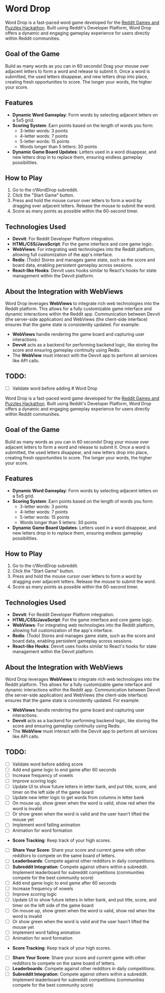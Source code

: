 # Word Drop

Word Drop is a fast-paced word game developed for the [Reddit Games and Puzzles Hackathon](https://redditgamesandpuzzles.devpost.com/). Built using Reddit's Developer Platform, Word Drop offers a dynamic and engaging gameplay experience for users directly within Reddit communities.

## Goal of the Game

Build as many words as you can in 60 seconds! Drag your mouse over adjacent letters to form a word and release to submit it. Once a word is submitted, the used letters disappear, and new letters drop into place, creating fresh opportunities to score. The longer your words, the higher your score.

## Features

- **Dynamic Word Gameplay**: Form words by selecting adjacent letters on a 5x5 grid.
- **Scoring System**: Earn points based on the length of words you form:
  - 3-letter words: 3 points
  - 4-letter words: 7 points
  - 5-letter words: 15 points
  - Words longer than 5 letters: 30 points
- **Dynamic Game Board Updates**: Letters used in a word disappear, and new letters drop in to replace them, ensuring endless gameplay possibilities.


## How to Play
1. Go to the r/WordDrop subreddit.
2. Click the "Start Game" button.
3. Press and hold the mouse cursor over letters to form a word by dragging over adjacent letters. Release the mouse to submit the word.
4. Score as many points as possible within the 60-second timer.

## Technologies Used

- **Devvit**: For Reddit Developer Platform integration.
- **HTML/CSS/JavaScript**: For the game interface and core game logic.
- **WebViews**: For integrating web technologies into the Reddit platform, allowing full customization of the app's interface.
- **Redis**: (Todo) Stores and manages game state, such as the score and board data, enabling persistent gameplay across sessions.
- **React-like Hooks**: Devvit uses hooks similar to React's hooks for state management within the Devvit platform.

## About the Integration with WebViews

Word Drop leverages **WebViews** to integrate rich web technologies into the Reddit platform. This allows for a fully customizable game interface and dynamic interactions within the Reddit app. Communication between Devvit (the server-side application) and WebViews (the client-side interface) ensures that the game state is consistently updated. For example:
- **WebViews** handle rendering the game board and capturing user interactions.
- **Devvit** acts as a backend for performing backend logic, like storing the score and ensuring gameplay continuity using Redis.
- The **WebView** must interact with the Devvit app to perform all services like API calls.


## TODO:

- [ ] Validate word before adding # Word Drop

Word Drop is a fast-paced word game developed for the [Reddit Games and Puzzles Hackathon](https://redditgamesandpuzzles.devpost.com/). Built using Reddit's Developer Platform, Word Drop offers a dynamic and engaging gameplay experience for users directly within Reddit communities.

## Goal of the Game

Build as many words as you can in 60 seconds! Drag your mouse over adjacent letters to form a word and release to submit it. Once a word is submitted, the used letters disappear, and new letters drop into place, creating fresh opportunities to score. The longer your words, the higher your score.

## Features

- **Dynamic Word Gameplay**: Form words by selecting adjacent letters on a 5x5 grid.
- **Scoring System**: Earn points based on the length of words you form:
  - 3-letter words: 3 points
  - 4-letter words: 7 points
  - 5-letter words: 15 points
  - Words longer than 5 letters: 30 points
- **Dynamic Game Board Updates**: Letters used in a word disappear, and new letters drop in to replace them, ensuring endless gameplay possibilities.


## How to Play
1. Go to the r/WordDrop subreddit.
2. Click the "Start Game" button.
3. Press and hold the mouse cursor over letters to form a word by dragging over adjacent letters. Release the mouse to submit the word.
4. Score as many points as possible within the 60-second timer.

## Technologies Used

- **Devvit**: For Reddit Developer Platform integration.
- **HTML/CSS/JavaScript**: For the game interface and core game logic.
- **WebViews**: For integrating web technologies into the Reddit platform, allowing full customization of the app's interface.
- **Redis**: (Todo) Stores and manages game state, such as the score and board data, enabling persistent gameplay across sessions.
- **React-like Hooks**: Devvit uses hooks similar to React's hooks for state management within the Devvit platform.

## About the Integration with WebViews

Word Drop leverages **WebViews** to integrate rich web technologies into the Reddit platform. This allows for a fully customizable game interface and dynamic interactions within the Reddit app. Communication between Devvit (the server-side application) and WebViews (the client-side interface) ensures that the game state is consistently updated. For example:
- **WebViews** handle rendering the game board and capturing user interactions.
- **Devvit** acts as a backend for performing backend logic, like storing the score and ensuring gameplay continuity using Redis.
- The **WebView** must interact with the Devvit app to perform all services like API calls.


## TODO:

- [ ] Validate word before adding score
- [ ] Add end game logic to end game after 60 seconds
- [ ] Increase frequency of vowels
- [ ] Improve scoring logic
- [ ] Update UI to show future letters in letter bank, and put title, score, and timer on the left side of the game board
- [ ] Update new letter logic to get words from columns in letter bank
- [ ] On mouse up, show green when the word is valid, show red when the word is invalid
- [ ] Or show green when the word is valid and the user hasn’t lifted the mouse yet
- [ ] Implement word falling animation
- [ ] Animation for word formation
- **Score Tracking**: Keep track of your high scores.
- [ ] **Share Your Score**: Share your score and current game with other redditors to compete on the same board of letters.
- [ ] **Leaderboards**: Compete against other redditors in daily competitions.
- [ ] **Subreddit Integration**: Compete against others within a subreddit. Implement leaderboard for subreddit competitions (communities compete for the best community score)
- [ ] Add end game logic to end game after 60 seconds
- [ ] Increase frequency of vowels
- [ ] Improve scoring logic
- [ ] Update UI to show future letters in letter bank, and put title, score, and timer on the left side of the game board
- [ ] On mouse up, show green when the word is valid, show red when the word is invalid
- [ ] Or show green when the word is valid and the user hasn’t lifted the mouse yet
- [ ] Implement word falling animation
- [ ] Animation for word formation
- **Score Tracking**: Keep track of your high scores.
- [ ] **Share Your Score**: Share your score and current game with other redditors to compete on the same board of letters.
- [ ] **Leaderboards**: Compete against other redditors in daily competitions.
- [ ] **Subreddit Integration**: Compete against others within a subreddit. Implement leaderboard for subreddit competitions (communities compete for the best community score)